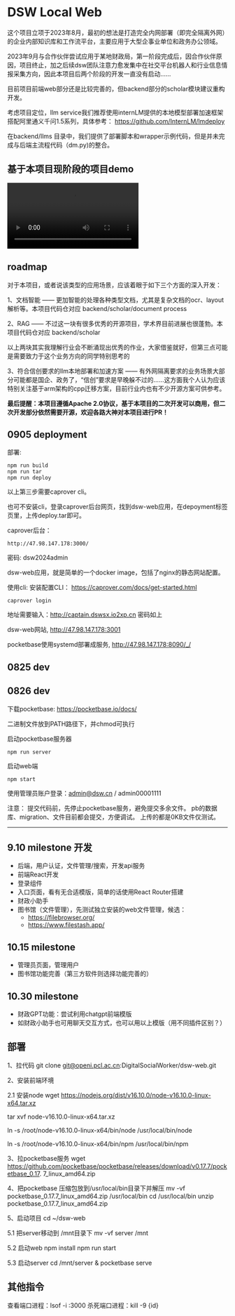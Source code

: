 # DSW Local Web

这个项目立项于2023年8月，最初的想法是打造完全内网部署（即完全隔离外网）的企业内部知识库和工作流平台，主要应用于大型企事业单位和政务办公领域。

2023年9月与合作伙伴尝试应用于某地财政局，第一阶段完成后，因合作伙伴原因，项目终止，加之后续dsw团队注意力愈发集中在社交平台机器人和行业信息情报采集方向，因此本项目后两个阶段的开发一直没有启动……

目前项目前端web部分还是比较完善的，但backend部分的scholar模块建议重构开发。

考虑项目定位，llm service我们推荐使用internLM提供的本地模型部署加速框架搭配阿里通义千问1.5系列，具体参考： https://github.com/InternLM/lmdeploy

在backend/llms 目录中，我们提供了部署脚本和wrapper示例代码，但是并未完成与后端主流程代码（dm.py)的整合。

## 基于本项目现阶段的项目demo

![demo](assets/demo.mp4)

## roadmap

对于本项目，或者说该类型的应用场景，应该着眼于如下三个方面的深入开发：

1、文档智能 —— 更加智能的处理各种类型文档，尤其是复杂文档的ocr、layout解析等。本项目代码仓对应 backend/scholar/document process

2、RAG —— 不过这一块有很多优秀的开源项目，学术界目前进展也很蓬勃。本项目代码仓对应 backend/scholar

以上两块其实我理解行业会不断涌现出优秀的作业，大家借鉴就好，但第三点可能是需要致力于这个业务方向的同学特别思考的

3、符合信创要求的llm本地部署和加速方案 —— 有外网隔离要求的业务场景大部分可能都是国企、政务了，“信创”要求是早晚躲不过的……这方面我个人认为应该特别关注基于arm架构的cpp迁移方案，目前行业内也有不少开源方案可供参考。

**最后提醒：本项目遵循Apache 2.0协议，基于本项目的二次开发可以商用，但二次开发部分依然需要开源，欢迎各路大神对本项目进行PR！**


## 0905 deployment

部署:
```
npm run build
npm run tar
npm run deploy
```

以上第三步需要caprover cli。

也可不安装cli，登录caprover后台网页，找到dsw-web应用，在depoyment标签页里，上传deploy.tar即可。

caprover后台：
```
http://47.98.147.178:3000/
```
密码: dsw2024admin

dsw-web应用，就是简单的一个docker image，包括了nginx的静态网站配置。

使用cli:
安装配置CLI： https://caprover.com/docs/get-started.html

```
caprover login
```
地址需要输入：http://captain.dswsx.io2xp.cn
密码如上


dsw-web网站, http://47.98.147.178:3001 

pocketbase使用systemd部署成服务, http://47.98.147.178:8090/_/


## 0825 dev
## 0826 dev

下载pocketbase: https://pocketbase.io/docs/

二进制文件放到PATH路径下，并chmod可执行

启动pocketbase服务器

```
npm run server
```

启动web端
```
npm start
```

使用管理员账户登录：admin@dsw.cn / admin00001111


注意：
提交代码前，先停止pocketbase服务，避免提交多余文件。
pb的数据库、migration、文件目前都会提交，方便调试。
上传的都是0KB文件仅测试。

----
## 9.10 milestone 开发

- 后端，用户认证，文件管理/搜索，开发api服务
- 前端React开发
- 登录组件
- 入口页面，看有无合适模版，简单的话使用React Router搭建
- 财政小助手
- 图书馆（文件管理），先测试独立安装的web文件管理，候选：
    - https://filebrowser.org/
    - https://www.filestash.app/


## 10.15 milestone

 - 管理员页面，管理用户
 - 图书馆功能完善（第三方软件则选择功能完善的）


## 10.30 milestone

 - 财政GPT功能：尝试利用chatgpt前端模版
 - 如财政小助手也可用聊天交互方式，也可以用以上模版（用不同插件区别？）



## 部署
1、拉代码
git clone git@openi.pcl.ac.cn:DigitalSocialWorker/dsw-web.git

2、安装前端环境

2.1 安装node
wget https://nodejs.org/dist/v16.10.0/node-v16.10.0-linux-x64.tar.xz

tar xvf node-v16.10.0-linux-x64.tar.xz

ln -s /root/node-v16.10.0-linux-x64/bin/node /usr/local/bin/node

ln -s /root/node-v16.10.0-linux-x64/bin/npm /usr/local/bin/npm

3、拉pocketbase服务
wget https://github.com/pocketbase/pocketbase/releases/download/v0.17.7/pocketbase_0.17.
7_linux_amd64.zip

4、把pocketbase 压缩包放到/usr/local/bin目录下并解压
mv -vf pocketbase_0.17.7_linux_amd64.zip /usr/local/bin
cd /usr/local/bin
unzip pocketbase_0.17.7_linux_amd64.zip

5、启动项目
cd ~/dsw-web

5.1 把server移动到 /mnt目录下
mv -vf server /mnt

5.2 启动web
npm install
npm run start

5.3 启动server
cd /mnt/server & pocketbase serve


## 其他指令

查看端口进程：lsof -i :3000
杀死端口进程：kill -9 {id}
